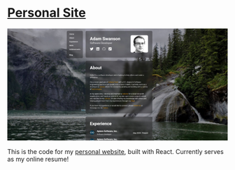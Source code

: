 # [Personal Site](https://adamswanson.dev)

![Personal site screenshot](docs/screenshot.jpg "Homepage")

This is the code for my [personal website](https://adamswanson.dev), built with React. Currently serves as my online resume!
